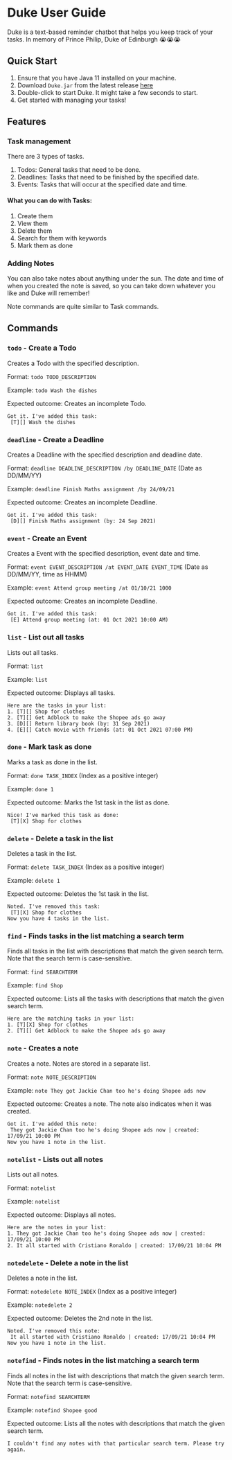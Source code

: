 # Duke User Guide
Duke is a text-based reminder chatbot that helps you keep track of your 
tasks. In memory of Prince Philip, Duke of Edinburgh 😭😭😭

## Quick Start
1. Ensure that you have Java 11 installed on your machine.
2. Download `Duke.jar` from the latest release [here](https://www.github.com/hanif-kamal/ip)
3. Double-click to start Duke. It might take a few seconds to start.
4. Get started with managing your tasks!

## Features 

### Task management

There are 3 types of tasks.
1. Todos: General tasks that need to be done.
2. Deadlines: Tasks that need to be finished by the specified date.
3. Events: Tasks that will occur at the specified date and time.


#### What you can do with Tasks:
1. Create them
2. View them
3. Delete them
4. Search for them with keywords
5. Mark them as done

### Adding Notes

You can also take notes about anything under the sun. The date and time of when you created the note is saved, so you can take down whatever you like and Duke will remember!

Note commands are quite similar to Task commands.
## Commands

### `todo` - Create a Todo

Creates a Todo with the specified description.

Format: `todo TODO_DESCRIPTION`

Example: `todo Wash the dishes`

Expected outcome: Creates an incomplete Todo.

```
Got it. I've added this task:
 [T][] Wash the dishes
```
### `deadline` - Create a Deadline

Creates a Deadline with the specified description and deadline date.

Format: `deadline DEADLINE_DESCRIPTION /by DEADLINE_DATE` (Date as DD/MM/YY)

Example: `deadline Finish Maths assignment /by 24/09/21`

Expected outcome: Creates an incomplete Deadline.

```
Got it. I've added this task:
 [D][] Finish Maths assignment (by: 24 Sep 2021)
```
### `event` - Create an Event

Creates a Event with the specified description, event date and time.

Format: `event EVENT_DESCRIPTION /at EVENT_DATE EVENT_TIME` (Date as DD/MM/YY, time as HHMM)

Example: `event Attend group meeting /at 01/10/21 1000`

Expected outcome: Creates an incomplete Deadline.

```
Got it. I've added this task:
 [E] Attend group meeting (at: 01 Oct 2021 10:00 AM)
```
### `list` - List out all tasks

Lists out all tasks.

Format: `list`

Example: `list`

Expected outcome: Displays all tasks.

```
Here are the tasks in your list:
1. [T][] Shop for clothes
2. [T][] Get Adblock to make the Shopee ads go away
3. [D][] Return library book (by: 31 Sep 2021)
4. [E][] Catch movie with friends (at: 01 Oct 2021 07:00 PM)
```
### `done` - Mark task as done

Marks a task as done in the list.

Format: `done TASK_INDEX` (Index as a positive integer)

Example: `done 1`

Expected outcome: Marks the 1st task in the list as done.

```
Nice! I've marked this task as done:
 [T][X] Shop for clothes
```

### `delete` - Delete a task in the list

Deletes a task in the list.

Format: `delete TASK_INDEX` (Index as a positive integer)

Example: `delete 1`

Expected outcome: Deletes the 1st task in the list.

```
Noted. I've removed this task:
 [T][X] Shop for clothes
Now you have 4 tasks in the list.
```

### `find` - Finds tasks in the list matching a search term

Finds all tasks in the list with descriptions that match the given search term. Note that the search term is case-sensitive.

Format: `find SEARCHTERM`

Example: `find Shop`

Expected outcome: Lists all the tasks with descriptions that match the given search term.

```
Here are the matching tasks in your list:
1. [T][X] Shop for clothes
2. [T][] Get Adblock to make the Shopee ads go away
```
### `note` - Creates a note

Creates a note. Notes are stored in a separate list.

Format: `note NOTE_DESCRIPTION`

Example: `note They got Jackie Chan too he's doing Shopee ads now`

Expected outcome: Creates a note. The note also indicates when it was created.

```
Got it. I've added this note:
 They got Jackie Chan too he's doing Shopee ads now | created: 17/09/21 10:00 PM
Now you have 1 note in the list. 
```

### `notelist` - Lists out all notes

Lists out all notes.

Format: `notelist`

Example: `notelist`

Expected outcome: Displays all notes.

```
Here are the notes in your list:
1. They got Jackie Chan too he's doing Shopee ads now | created: 17/09/21 10:00 PM
2. It all started with Cristiano Ronaldo | created: 17/09/21 10:04 PM
```

### `notedelete` - Delete a note in the list

Deletes a note in the list.

Format: `notedelete NOTE_INDEX` (Index as a positive integer)

Example: `notedelete 2`

Expected outcome: Deletes the 2nd note in the list.

```
Noted. I've removed this note:
 It all started with Cristiano Ronaldo | created: 17/09/21 10:04 PM
Now you have 1 note in the list.
```
### `notefind` - Finds notes in the list matching a search term

Finds all notes in the list with descriptions that match the given search term. Note that the search term is case-sensitive.

Format: `notefind SEARCHTERM`

Example: `notefind Shopee good`

Expected outcome: Lists all the notes with descriptions that match the given search term.

```
I couldn't find any notes with that particular search term. Please try again.
```

